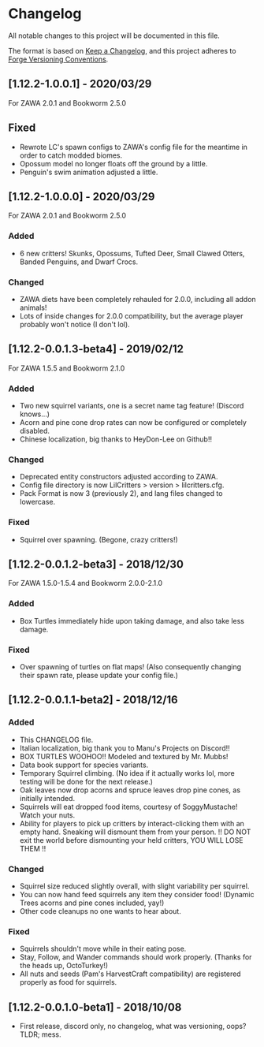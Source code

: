 # Changelog
All notable changes to this project will be documented in this file.

The format is based on 
[Keep a Changelog](https://keepachangelog.com/en/1.0.0/),
and this project adheres to 
[Forge Versioning Conventions](https://mcforge.readthedocs.io/en/latest/conventions/versioning/).

## [1.12.2-1.0.0.1] - 2020/03/29
For ZAWA 2.0.1 and Bookworm 2.5.0
## Fixed
- Rewrote LC's spawn configs to ZAWA's config file for the meantime in order to catch modded biomes.
- Opossum model no longer floats off the ground by a little.
- Penguin's swim animation adjusted a little.

## [1.12.2-1.0.0.0] - 2020/03/29
For ZAWA 2.0.1 and Bookworm 2.5.0
### Added
- 6 new critters! Skunks, Opossums, Tufted Deer, Small Clawed Otters, Banded Penguins, and Dwarf Crocs.
### Changed
- ZAWA diets have been completely rehauled for 2.0.0, including all addon animals!
- Lots of inside changes for 2.0.0 compatibility, but the average player probably won't notice (I don't lol).

## [1.12.2-0.0.1.3-beta4] - 2019/02/12
For ZAWA 1.5.5 and Bookworm 2.1.0
### Added
- Two new squirrel variants, one is a secret name tag feature! (Discord knows...)
- Acorn and pine cone drop rates can now be configured or completely disabled.
- Chinese localization, big thanks to HeyDon-Lee on Github!!
### Changed
- Deprecated entity constructors adjusted according to ZAWA.
- Config file directory is now LilCritters > version > lilcritters.cfg.
- Pack Format is now 3 (previously 2), and lang files changed to lowercase.
### Fixed
- Squirrel over spawning. (Begone, crazy critters!)

## [1.12.2-0.0.1.2-beta3] - 2018/12/30
For ZAWA 1.5.0-1.5.4 and Bookworm 2.0.0-2.1.0
### Added
- Box Turtles immediately hide upon taking damage, and also take less damage.
### Fixed
- Over spawning of turtles on flat maps! 
    (Also consequently changing their spawn rate, please update your config file.)

## [1.12.2-0.0.1.1-beta2] - 2018/12/16
### Added
- This CHANGELOG file.
- Italian localization, big thank you to Manu's Projects on Discord!!
- BOX TURTLES WOOHOO!! Modeled and textured by Mr. Mubbs!
- Data book support for species variants.
- Temporary Squirrel climbing. (No idea if it actually works lol, more testing will be done for the next release.)
- Oak leaves now drop acorns and spruce leaves drop pine cones, as initially intended.
- Squirrels will eat dropped food items, courtesy of SoggyMustache! Watch your nuts.
- Ability for players to pick up critters by interact-clicking them with an empty hand. 
    Sneaking will dismount them from your person.
    !! DO NOT exit the world before dismounting your held critters, YOU WILL LOSE THEM !!
### Changed
- Squirrel size reduced slightly overall, with slight variability per squirrel.
- You can now hand feed squirrels any item they consider food! 
    (Dynamic Trees acorns and pine cones included, yay!)
- Other code cleanups no one wants to hear about.
### Fixed
- Squirrels shouldn't move while in their eating pose.
- Stay, Follow, and Wander commands should work properly. (Thanks for the heads up, OctoTurkey!)
- All nuts and seeds (Pam's HarvestCraft compatibility) are registered properly as food for squirrels.


## [1.12.2-0.0.1.0-beta1] - 2018/10/08
- First release, discord only, no changelog, what was versioning, oops? 
    TLDR; mess.